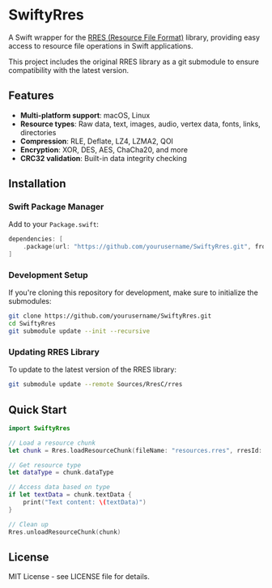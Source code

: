 # SwiftyRres

A Swift wrapper for the [RRES (Resource File Format)](https://github.com/raysan5/rres) library, providing easy access to resource file operations in Swift applications.

This project includes the original RRES library as a git submodule to ensure compatibility with the latest version.

## Features

- **Multi-platform support**: macOS, Linux
- **Resource types**: Raw data, text, images, audio, vertex data, fonts, links, directories
- **Compression**: RLE, Deflate, LZ4, LZMA2, QOI
- **Encryption**: XOR, DES, AES, ChaCha20, and more
- **CRC32 validation**: Built-in data integrity checking

## Installation

### Swift Package Manager

Add to your `Package.swift`:

```swift
dependencies: [
    .package(url: "https://github.com/yourusername/SwiftyRres.git", from: "1.0.0")
]
```

### Development Setup

If you're cloning this repository for development, make sure to initialize the submodules:

```bash
git clone https://github.com/yourusername/SwiftyRres.git
cd SwiftyRres
git submodule update --init --recursive
```

### Updating RRES Library

To update to the latest version of the RRES library:

```bash
git submodule update --remote Sources/RresC/rres
```

## Quick Start

```swift
import SwiftyRres

// Load a resource chunk
let chunk = Rres.loadResourceChunk(fileName: "resources.rres", rresId: 1)

// Get resource type
let dataType = chunk.dataType

// Access data based on type
if let textData = chunk.textData {
    print("Text content: \(textData)")
}

// Clean up
Rres.unloadResourceChunk(chunk)
```

## License

MIT License - see LICENSE file for details. 